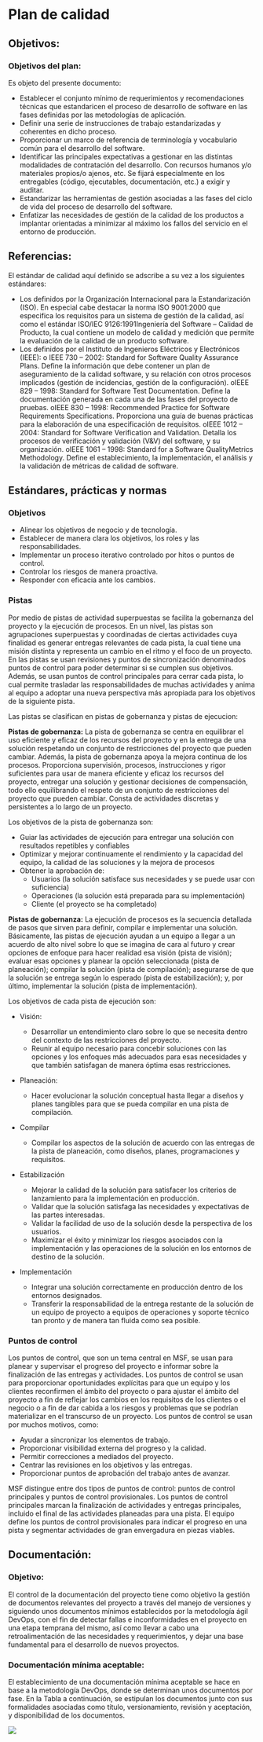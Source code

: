 ﻿# Plan de calidad

## Objetivos:

### Objetivos del plan:

Es objeto del presente documento:
- Establecer el conjunto mínimo de requerimientos y recomendaciones técnicas que estandaricen el proceso de desarrollo de software en las fases definidas por las metodologías de aplicación.
-	Definir una serie de instrucciones de trabajo estandarizadas y coherentes en dicho proceso.
- Proporcionar un marco de referencia de terminología y vocabulario común para el desarrollo del software.
- Identificar las principales expectativas a gestionar en las distintas modalidades de contratación del desarrollo. Con recursos humanos y/o materiales propios/o ajenos, etc. Se fijará    especialmente en los entregables (código, ejecutables, documentación, etc.) a exigir y auditar.
-	Estandarizar las herramientas de gestión asociadas a las fases del ciclo de vida del proceso de desarrollo del software.
-	Enfatizar las necesidades de gestión de la calidad de los productos a implantar orientadas a minimizar al máximo los fallos del servicio en el entorno de producción.

## Referencias:

El estándar de calidad aquí definido se adscribe a su vez a los siguientes estándares:
-	Los definidos por la Organización Internacional para la Estandarización (ISO). En especial cabe destacar la norma ISO 9001:2000 que especifica los requisitos para un sistema de gestión de la calidad, así como el estándar ISO/IEC 9126:1991Ingeniería del Software – Calidad de Producto, la cual contiene un modelo de calidad y medición que permite la evaluación de la calidad de un producto software.
-	Los definidos por el Instituto de Ingenieros Eléctricos y Electrónicos (IEEE): o IEEE 730 – 2002: Standard for Software Quality Assurance Plans. Define la información que debe contener un plan de aseguramiento de la calidad software, y su relación con otros procesos implicados (gestión de incidencias, gestión de la configuración). oIEEE 829 – 1998: Standard for Software Test Documentation. Define la documentación generada en cada una de las fases del proyecto de pruebas. oIEEE 830 – 1998: Recommended Practice for Software Requirements Specifications. Proporciona una guía de buenas prácticas para la elaboración de una especificación de requisitos. oIEEE 1012 – 2004: Standard for Software Verification and Validation. Detalla los procesos de verificación y validación (V&V) del software, y su organización. oIEEE 1061 – 1998: Standard for a Software QualityMetrics Methodology. Define el establecimiento, la implementación, el análisis y la validación de métricas de calidad de software.



## Estándares, prácticas y normas

### Objetivos

- Alinear los objetivos de negocio y de tecnología.
- Establecer de manera clara los objetivos, los roles y las responsabilidades.
- Implementar un proceso iterativo controlado por hitos o puntos de control.
- Controlar los riesgos de manera proactiva.
- Responder con eficacia ante los cambios.

### Pistas

Por medio de pistas de actividad superpuestas se facilita la gobernanza del proyecto y la ejecución de procesos. En un nivel, las pistas son agrupaciones superpuestas y coordinadas de ciertas actividades cuya finalidad es generar entregas relevantes de cada pista, la cual tiene una misión distinta y representa un cambio en el ritmo y el foco de un proyecto. En las pistas se usan revisiones y puntos de sincronización denominados puntos de control para poder determinar si se cumplen sus objetivos. Además, se usan puntos de control principales para cerrar cada pista, lo cual permite trasladar las responsabilidades de muchas actividades y anima al equipo a adoptar una nueva perspectiva más apropiada para los objetivos de la siguiente pista.

Las pistas se clasifican en pistas de gobernanza y pistas de ejecucion:

**Pistas de gobernanza:**
La pista de gobernanza se centra en equilibrar el uso eficiente y eficaz de los recursos del proyecto y en la entrega de una solución respetando un conjunto de restricciones del proyecto que pueden cambiar. Además, la pista de gobernanza apoya la mejora continua de los procesos. Proporciona supervisión, procesos, instrucciones y rigor suficientes para usar de manera eficiente y eficaz los recursos del proyecto, entregar una solución y gestionar decisiones de compensación, todo ello equilibrando el respeto de un conjunto de restricciones del proyecto que pueden cambiar. Consta de actividades discretas y persistentes a lo largo de un proyecto.

Los objetivos de la pista de gobernanza son:

- Guiar las actividades de ejecución para entregar una solución con resultados repetibles y confiables
- Optimizar y mejorar continuamente el rendimiento y la capacidad del equipo, la calidad de las soluciones y la mejora de procesos
- Obtener la aprobación de:
  - Usuarios (la solución satisface sus necesidades y se puede usar con suficiencia)
  - Operaciones (la solución está preparada para su implementación)
  - Cliente (el proyecto se ha completado)

**Pistas de gobernanza:**
La ejecución de procesos es la secuencia detallada de pasos que sirven para definir, compilar e implementar una solución. Básicamente, las pistas de ejecución ayudan a un equipo a llegar a un acuerdo de alto nivel sobre lo que se imagina de cara al futuro y crear opciones de enfoque para hacer realidad esa visión (pista de visión); evaluar esas opciones y planear la opción seleccionada (pista de planeación); compilar la solución (pista de compilación); asegurarse de que la solución se entrega según lo esperado (pista de estabilización); y, por último, implementar la solución (pista de implementación).

Los objetivos de cada pista de ejecución son:

- Visión:
  - Desarrollar un entendimiento claro sobre lo que se necesita dentro del contexto de las restricciones del proyecto.
  - Reunir al equipo necesario para concebir soluciones con las opciones y los enfoques más adecuados para esas necesidades y que también satisfagan de manera óptima esas restricciones.
- Planeación:
  - Hacer evolucionar la solución conceptual hasta llegar a diseños y planes tangibles para que se pueda compilar en una pista de compilación.

- Compilar
  - Compilar los aspectos de la solución de acuerdo con las entregas de la pista de planeación, como diseños, planes, programaciones y requisitos.

- Estabilización
  - Mejorar la calidad de la solución para satisfacer los criterios de lanzamiento para la implementación en producción.
  - Validar que la solución satisfaga las necesidades y expectativas de las partes interesadas.
  - Validar la facilidad de uso de la solución desde la perspectiva de los usuarios.
  - Maximizar el éxito y minimizar los riesgos asociados con la implementación y las operaciones de la solución en los entornos de destino de la solución.

- Implementación
  - Integrar una solución correctamente en producción dentro de los entornos designados.
  - Transferir la responsabilidad de la entrega restante de la solución de un equipo de proyecto a equipos de operaciones y soporte técnico tan pronto y de manera tan fluida como sea posible.

### Puntos de control

Los puntos de control, que son un tema central en MSF, se usan para planear y supervisar el progreso del proyecto e informar sobre la finalización de las entregas y actividades. Los puntos de control se usan para proporcionar oportunidades explícitas para que un equipo y los clientes reconfirmen el ámbito del proyecto o para ajustar el ámbito del proyecto a fin de reflejar los cambios en los requisitos de los clientes o el negocio o a fin de dar cabida a los riesgos y problemas que se podrían materializar en el transcurso de un proyecto. Los puntos de control se usan por muchos motivos, como:

- Ayudar a sincronizar los elementos de trabajo.
- Proporcionar visibilidad externa del progreso y la calidad.
- Permitir correcciones a mediados del proyecto.
- Centrar las revisiones en los objetivos y las entregas.
- Proporcionar puntos de aprobación del trabajo antes de avanzar.

MSF distingue entre dos tipos de puntos de control: puntos de control principales y puntos de control provisionales. Los puntos de control principales marcan la finalización de actividades y entregas principales, incluido el final de las actividades planeadas para una pista. El equipo define los puntos de control provisionales para indicar el progreso en una pista y segmentar actividades de gran envergadura en piezas viables.

## Documentación:

### Objetivo:

El control de la documentación del proyecto tiene como objetivo la gestión de documentos relevantes del proyecto a través del manejo de versiones y siguiendo unos documentos mínimos establecidos por la metodología ágil DevOps, con el fin de detectar fallas e inconformidades en el proyecto en una etapa temprana del mismo, así como llevar a cabo una retroalimentación de las necesidades y requerimientos, y dejar una base fundamental para el desarrollo de nuevos proyectos. 

### Documentación mínima aceptable:

El establecimiento de una documentación mínima aceptable se hace en base a la metodología DevOps, donde se determinan unos documentos por fase. En la Tabla a continuación, se estipulan los documentos junto con sus formalidades asociadas como título, versionamiento, revisión y aceptación, y disponibilidad de los documentos.

![](/images/Documentacion_plan_calidad.PNG)
